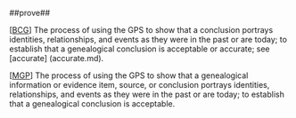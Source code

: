 ##prove##

\[[BCG](SOURCES.md#BCG)\] The process of using the GPS to show that a conclusion portrays identities, relationships, and events as they were in the past or are today; to establish that a genealogical conclusion is acceptable or accurate; see [accurate] (accurate.md). 

\[[MGP](SOURCES.md#MGP)\] The process of using the GPS to show that a genealogical information or evidence item, source, or conclusion portrays identities, relationships, and events as they were in the past or are today; to establish that a genealogical conclusion is acceptable.
